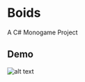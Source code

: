 # Boids

A C# Monogame Project

## Demo
![alt text](https://github.com/bfrederick18/Boids/blob/main/Boids-2022-02-12-06-48-00-Trim24.gif "Logo Title Text 1")
